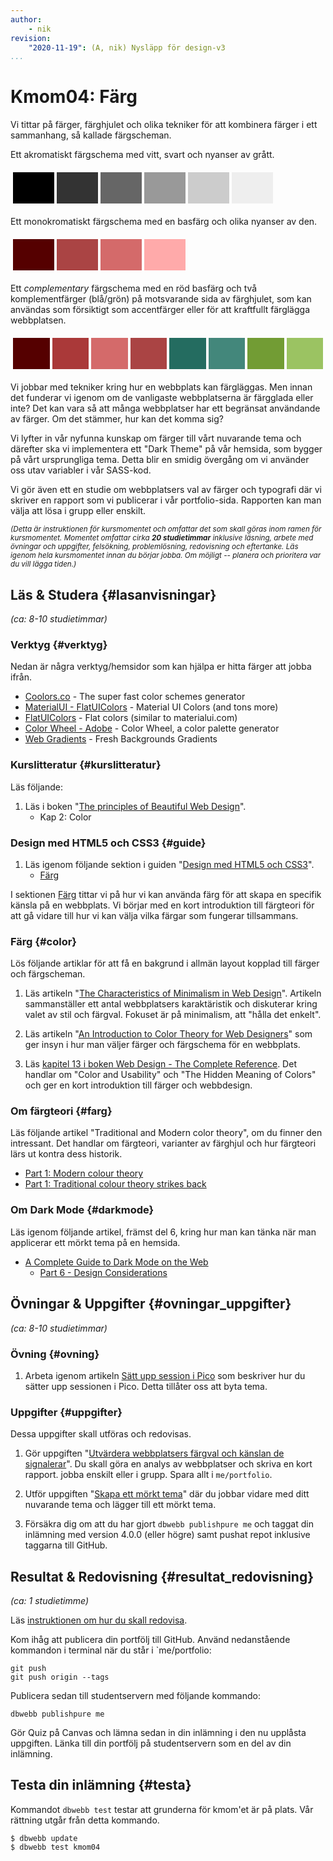 ```yaml
---
author:
    - nik
revision:
    "2020-11-19": (A, nik) Nysläpp för design-v3
...
```

Kmom04: Färg
====================================

Vi tittar på färger, färghjulet och olika tekniker för att kombinera färger i ett sammanhang, så kallade färgscheman.

Ett akromatiskt färgschema med vitt, svart och nyanser av grått.

<table style="border-spacing: 4px; border-collapse: separate">
<tr>
<td style="height: 50px; width: 50px; background-color: #000">
<td style="height: 50px; width: 50px; background-color: #333">
<td style="height: 50px; width: 50px; background-color: #666">
<td style="height: 50px; width: 50px; background-color: #999">
<td style="height: 50px; width: 50px; background-color: #ccc">
<td style="height: 50px; width: 50px; background-color: #eee">
</tr>
</table>

Ett monokromatiskt färgschema med en basfärg och olika nyanser av den.

<table style="border-spacing: 4px; border-collapse: separate">
<tr>
<td style="height: 50px; width: 50px; background-color: #500">
<td style="height: 50px; width: 50px; background-color: #a44">
<td style="height: 50px; width: 50px; background-color: #d46a6a">
<td style="height: 50px; width: 50px; background-color: #faa">
</tr>
</table>

Ett _complementary_ färgschema med en röd basfärg och två komplementfärger (blå/grön) på motsvarande sida av färghjulet, som kan användas som försiktigt som accentfärger eller för att kraftfullt färglägga webbplatsen.

<table style="border-spacing: 4px; border-collapse: separate">
<tr>
<td style="height: 50px; width: 50px; background-color: #500">
<td style="height: 50px; width: 50px; background-color: #aa3939">
<td style="height: 50px; width: 50px; background-color: #d46a6a">
<td style="height: 50px; width: 50px; background-color: #a44">
<td style="height: 50px; width: 50px; background-color: #246c60">
<td style="height: 50px; width: 50px; background-color: #43877b">
<td style="height: 50px; width: 50px; background-color: #729c34">
<td style="height: 50px; width: 50px; background-color: #9bc362">
</tr>
</table>

Vi jobbar med tekniker kring hur en webbplats kan färgläggas. Men innan det funderar vi igenom om de vanligaste webbplatserna är färgglada eller inte? Det kan vara så att många webbplatser har ett begränsat användande av färger. Om det stämmer, hur kan det komma sig?

Vi lyfter in vår nyfunna kunskap om färger till vårt nuvarande tema och därefter ska vi implementera ett "Dark Theme" på vår hemsida, som bygger på vårt ursprungliga tema. Detta blir en smidig övergång om vi använder oss utav variabler i vår SASS-kod.

Vi gör även ett en studie om webbplatsers val av färger och typografi där vi skriver en rapport som vi publicerar i vår portfolio-sida. Rapporten kan man välja att lösa i grupp eller enskilt.

<small><i>(Detta är instruktionen för kursmomentet och omfattar det som skall göras inom ramen för kursmomentet. Momentet omfattar cirka **20 studietimmar** inklusive läsning, arbete med övningar och uppgifter, felsökning, problemlösning, redovisning och eftertanke. Läs igenom hela kursmomentet innan du börjar jobba. Om möjligt -- planera och prioritera var du vill lägga tiden.)</i></small>

Läs & Studera  {#lasanvisningar}
---------------------------------

*(ca: 8-10 studietimmar)*


### Verktyg {#verktyg}

Nedan är några verktyg/hemsidor som kan hjälpa er hitta färger att jobba ifrån.

* [Coolors.co](https://coolors.co/) - The super fast color schemes generator
* [MaterialUI - FlatUIColors](https://www.materialui.co/flatuicolors) - Material UI Colors (and tons more)
* [FlatUIColors](https://flatuicolors.com/) - Flat colors (similar to materialui.com)
* [Color Wheel - Adobe](https://color.adobe.com/) - Color Wheel, a color palette generator
* [Web Gradients](https://webgradients.com) - Fresh Backgrounds Gradients

### Kurslitteratur  {#kurslitteratur}

Läs följande:

1. Läs i boken "[The principles of Beautiful Web Design](kunskap/boken-the-principles-of-beautiful-web-design)".
    * Kap 2: Color


### Design med HTML5 och CSS3  {#guide}

1. Läs igenom följande sektion i guiden "[Design med HTML5 och CSS3](guide/design-med-html5-och-css3)".
    * [Färg](guide/design-med-html5-och-css3/farg)

I sektionen [Färg](guide/design-med-html5-och-css3/farg) tittar vi på hur vi kan använda färg för att skapa en specifik känsla på en webbplats. Vi börjar med en kort introduktion till färgteori för att gå vidare till hur vi kan välja vilka färgar som fungerar tillsammans.

### Färg {#color}

Lös följande artiklar för att få en bakgrund i allmän layout kopplad till färger och färgscheman.

1. Läs artikeln "[The Characteristics of Minimalism in Web Design](https://www.nngroup.com/articles/characteristics-minimalism/)". Artikeln sammanställer ett antal webbplatsers karaktäristik och diskuterar kring valet av stil och färgval. Fokuset är på minimalism, att "hålla det enkelt".

1. Läs artikeln "[An Introduction to Color Theory for Web Designers](https://webdesign.tutsplus.com/articles/an-introduction-to-color-theory-for-web-designers--webdesign-1437)" som ger insyn i hur man väljer färger och färgschema för en webbplats.

1. Läs [kapitel 13 i boken Web Design - The Complete Reference](http://www.webdesignref.com/chapters/13/ch13-16.htm). Det handlar om "Color and Usability" och "The Hidden Meaning of Colors" och ger en kort introduktion till färger och webbdesign.

### Om färgteori {#farg}

Läs följande artikel "Traditional and Modern color theory", om du finner den intressant. Det handlar om färgteori, varianter av färghjul och hur färgteori lärs ut kontra dess historik.

* [Part 1: Modern colour theory](http://www.huevaluechroma.com/001.php)
* [Part 1: Traditional colour theory strikes back](http://www.huevaluechroma.com/002.php)

### Om Dark Mode {#darkmode}

Läs igenom följande artikel, främst del 6, kring hur man kan tänka när man applicerar ett mörkt tema på en hemsida.

* [A Complete Guide to Dark Mode on the Web](https://css-tricks.com/a-complete-guide-to-dark-mode-on-the-web/)
    * [Part 6 - Design Considerations](https://css-tricks.com/a-complete-guide-to-dark-mode-on-the-web/#design)

Övningar & Uppgifter  {#ovningar_uppgifter}
-------------------------------------------

*(ca: 8-10 studietimmar)*

### Övning {#ovning}

1. Arbeta igenom artikeln [Sätt upp session i Pico](kunskap/satt-upp-session-i-pico) som beskriver hur du sätter upp sessionen i Pico. Detta tillåter oss att byta tema.

### Uppgifter {#uppgifter}

Dessa uppgifter skall utföras och redovisas.

1. Gör uppgiften "[Utvärdera webbplatsers färgval och känslan de signalerar](uppgift/utvardera-webbplatsers-fargval-och-kanslan-de-signalerar-v2)". Du skall göra en analys av webbplatser och skriva en kort rapport. jobba enskilt eller i grupp. Spara allt i `me/portfolio`.

1. Utför uppgiften "[Skapa ett mörkt tema](uppgift/skapa-ett-morkt-tema)" där du jobbar vidare med ditt nuvarande tema och lägger till ett mörkt tema.

1. Försäkra dig om att du har gjort `dbwebb publishpure me` och taggat din inlämning med version 4.0.0 (eller högre) samt pushat repot inklusive taggarna till GitHub.



Resultat & Redovisning  {#resultat_redovisning}
-----------------------------------------------

*(ca: 1 studietimme)*

Läs [instruktionen om hur du skall redovisa](./../redovisa).

Kom ihåg att publicera din portfölj till GitHub. Använd nedanstående kommandon i terminal när du står i `me/portfolio:

```shell
git push
git push origin --tags
```

Publicera sedan till studentservern med följande kommando:

```shell
dbwebb publishpure me
```

Gör Quiz på Canvas och lämna sedan in din inlämning i den nu upplåsta uppgiften. Länka till din portfölj på studentservern som en del av din inlämning.



Testa din inlämning {#testa}
-----------------------------------------------

Kommandot `dbwebb test` testar att grunderna för kmom'et är på plats. Vår rättning utgår från detta kommando.

```shell
$ dbwebb update
$ dbwebb test kmom04
```
